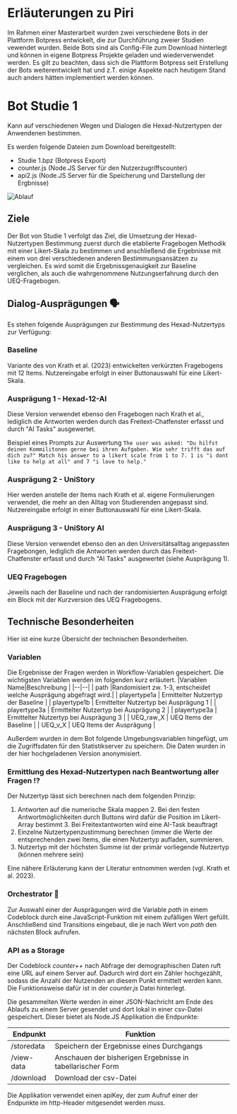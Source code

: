 # Erläuterungen zu Piri
Im Rahmen einer Masterarbeit wurden zwei verschiedene Bots in der Plattform Botpress entwickelt, die zur Durchführung zweier Studien vewendet wurden.
Beide Bots sind als Config-File zum Download hinterlegt und können in eigene Botpress Projekte geladen und wiederverwendet werden. Es gilt zu beachten, dass sich die Plattform Botpress seit Erstellung der Bots weiterentwickelt hat und z.T. einige Aspekte nach heutigem Stand auch anders hätten implementiert werden können.


# Bot Studie 1
Kann auf verschiedenen Wegen und Dialogen die Hexad-Nutzertypen der Anwendenen bestimmen.

Es werden folgende Dateien zum Download bereitgestellt:

 - Studie 1.bpz (Botpress Export)
 - counter.js (Node.JS Server für den Nutzerzugriffscounter)
 - api2.js (Node.JS Server für die Speicherung und Darstellung der Ergbnisse)

![Ablauf](https://app.diagrams.net/?title=Prototyp1%20Ablauf.drawio#R1VlRV5swFP41POqBhNL2sa2tPrgdz7oddW9puYXMQLoQbOuvX1KSAqLWuSn4ArlfLiT57ndzU%2brgSbI9F2Qdf%2bEhMAe54dbBZw5Cnhf01E0juwOCCiQSNDRYCczpAxjQNWhOQ8hqjpJzJum6Di55msJS1jAiBN/U3Vac1UddkwgawHxJWBO9pqGMC3SA%2biV%2bATSK5WF9w6InIdbZrCSLScg3FQhPHTwRnMuilWwnwDR7lpfiudkzvYeJCUjlax4Iyc3y9y2ajb%2b5yeLu61ikP3Yn9jWZ3NkVQ6gIMCYXMuYRTwmbluhY8DwNQb/WVVbpc8n5WoGeAn%2bBlDsTTZJLrqBYJsz0Nqdup8FzsYQX5jswEiAiAvnSugzpejGVEQwz58ATkGKnHAQwIul9PdrEiCY6%2bJW8qoah9i9oNtO%2bJyw3IzkoYFKz4qtWpFs/85Uzwc7IZ4yqSSN3lGcbEjPrqQYunRtRq8dkE1MJ8zXZc7lRqVnn/x6EpErjIzVSqjCp4/Z8VLQ7bF%2bk0fSioeHdpntg7E2ZOxgbLK7kDfbdd6Iefy6B2z3uqMA7pW8rlFLfY4iElvN4oq/DWZ5Gjk7KgCRaa8VVIVPBCtXnEsTe6V%2bE/R8k/FjBflPBHnpCwcF7CdgL2lCwIlDsbvTzpz0XW%2bBWASfuqYsPyNnWjFFYu6p1BYIqDkAY8O1ZgV6ZFX6nsgI1suIMEh4JsqL7/X2xEvr00THFIx%2b3rfhh24qv6t09IvW3q9p/paq9fqdk7Tc3e5IBo6kW9UxLesEjSJWhIqKul/ROaVE1xkBSuVGh6eA%2bj/1%2by6oPGrR%2bv/J0ZS2Ofwthz34XsCWhhx6Tfait6SLTt5kAxeFWEz8qaNduLbOOh736ZoNaL6/uk7yjJu9zmYdq5Yyujgm9u3xjr3W%2bm1VR843fwPenULjvts74oOVy6rrDWkE99XvoY8%2bPtoIeLbWDTlVaO%2b1KrtTS4CFXyeJek1ikECcdrKp%2br23xo1Z%2b/3/8WdKSevzDQbe%2bHKBm%2be24xIP%2bo5Nj6xu8DWmFw9EiW8Ysz7LO0eW/4wlEmeX39H1f5W8JPP0D)

## Ziele

Der Bot von Studie 1 verfolgt das Ziel, die Umsetzung der Hexad-Nutzertypen Bestimmung zuerst durch die etablierte Fragebogen Methodik mit einer Likert-Skala zu bestimmen und anschließend die Ergebnisse mit einem von drei verschiedenen anderen Bestimmungsansätzen zu vergleichen. Es wird somit die Ergebnissgenauigkeit zur Baseline verglichen, als auch die wahrgenommene Nutzungserfahrung durch den UEQ-Fragebogen.

## Dialog-Ausprägungen 🗣
Es stehen folgende Ausprägungen zur Bestimmung des Hexad-Nutzertyps zur Verfügung:
### Baseline
Variante des von Krath et al. (2023) entwickelten verkürzten Fragebogens mit 12 Items. Nutzereingabe erfolgt in einer Buttonauswahl für eine Likert-Skala.

### Ausprägung 1 - Hexad-12-AI
Diese Version verwendet ebenso den Fragebogen nach Krath et al., lediglich die Antworten werden durch das Freitext-Chatfenster erfasst und durch "AI Tasks" ausgewertet.

Beispiel eines Prompts zur Auswertung
`The user was asked: "Du hilfst deinen Kommilitonen gerne bei ihren Aufgaben. Wie sehr trifft das auf dich zu?"
Match his answer to a likert scale from 1 to 7. 1 is "i dont like to help at all" and 7 "i love to help."`

### Ausprägung 2 - UniStory
Hier werden anstelle der Items nach Krath et al. eigene Formulierungen verwendet, die mehr an den Alltag von Studierenden angepasst sind. Nutzereingabe erfolgt in einer Buttonauswahl für eine Likert-Skala.

### Ausprägung 3 - UniStory AI
Diese Version verwendet ebenso den an den Universitätsalltag angepassten Fragebongen, lediglich die Antworten werden durch das Freitext-Chatfenster erfasst und durch "AI Tasks" ausgewertet (siehe Ausprägung 1).


### UEQ Fragebogen
Jeweils nach der Baseline und nach der randomisierten Ausprägung erfolgt ein Block mit der Kurzversion des UEQ Fragebogens.

## Technische Besonderheiten
Hier ist eine kurze Übersicht der technischen Besonderheiten.
### Variablen
Die Ergebnisse der Fragen werden in Workflow-Variablen gespeichert. Die wichtigsten Variablen werden im folgenden kurz erläutert.
|Variablen Name|Beschreibung  |
|--|--|
| path |Randomisiert zw. 1-3, entscheidet welche Ausprägung abgefragt wird.|
| playertype1a | Ermittelter Nutzertyp der Baseline |
| playertype1b | Ermittelter Nutzertyp bei Ausprägung 1 |
| playertype3a | Ermittelter Nutzertyp bei Ausprägung 2 |
| playertype3a | Ermittelter Nutzertyp bei Ausprägung 3 |
| UEQ_raw_X | UEQ Items der Baseline |
| UEQ_v_X | UEQ Items der Ausprägung |

Außerdem wurden in dem Bot folgende Umgebungsvariablen hingefügt, um die Zugriffsdaten für den Statistikserver zu speichern. Die Daten wurden in der hier hochgeladenen Version anonymisiert.

### Ermittlung des Hexad-Nutzertypen nach Beantwortung aller Fragen ⁉️

Der Nutzertyp lässt sich berechnen nach dem folgenden Prinzip:

 1. Antworten auf die numerische Skala mappen
	 2. Bei den festen Antwortmöglichkeiten durch Buttons wird dafür die Position im Likert-Array bestimmt
	 3. Bei Freitextantworten wird eine AI-Task beauftragt
 2. Einzelne Nutzertypenzustimmung berechnen (immer die Werte der entsprechenden zwei Items, die einen Nutzertyp aufladen, summieren.
 3. Nutzertyp mit der höchsten Summe ist der primär vorliegende Nutzertyp (können mehrere sein)


Eine nähere Erläuterung kann der Literatur entnommen werden (vgl. Krath et al. 2023).

### Orchestrator 🤖

Zur Auswahl einer der Ausprägungen wird die Variable _path_ in einem Codeblock durch eine JavaScript-Funktion mit einem zufälligen Wert gefüllt. Anschließend sind Transitions eingebaut, die je nach Wert von _path_ den nächsten Block aufrufen.

### API as a Storage
Der Codeblock _counter++_ nach Abfrage der demographischen Daten ruft eine URL auf einem Server auf. Dadurch wird dort ein Zähler hochgezählt, sodass die Anzahl der Nutzenden an diesem Punkt ermittelt werden kann. Die Funktionsweise dafür ist in der *counter.js* Datei hinterlegt.

Die gesammelten Werte werden in einer JSON-Nachricht am Ende des Ablaufs zu einem Server gesendet und dort lokal in einer csv-Datei gespeichert. Dieser bietet als Node.JS Applikation die Endpunkte:

|Endpunkt|Funktion|
|--|--|
| /storedata | Speichern der Ergebnisse eines Durchgangs |
| /view-data |  Anschauen der bisherigen Ergebnisse in tabellarischer Form|
|  /download| Download der csv-Datei |

Die Applikation verwendet einen apiKey, der zum Aufruf einer der Endpunkte im http-Header mitgesendet werden muss.
